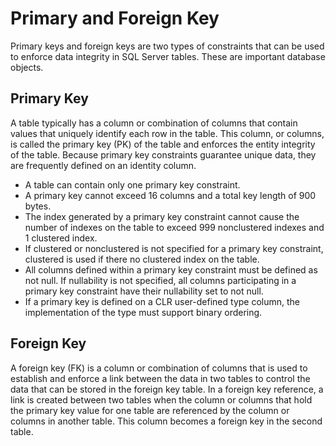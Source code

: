 # Primary and Foreign Key

Primary keys and foreign keys are two types of constraints that can be used to enforce data integrity in SQL Server tables. These are important database objects.

## Primary Key

A table typically has a column or combination of columns that contain values that uniquely identify each row in the table. This column, or columns, is called the primary key (PK) of the table and enforces the entity integrity of the table. Because primary key constraints guarantee unique data, they are frequently defined on an identity column.

* A table can contain only one primary key constraint.
* A primary key cannot exceed 16 columns and a total key length of 900 bytes.
* The index generated by a primary key constraint cannot cause the number of indexes on the table to exceed 999 nonclustered indexes and 1 clustered index.
* If clustered or nonclustered is not specified for a primary key constraint, clustered is used if there no clustered index on the table.
* All columns defined within a primary key constraint must be defined as not null. If nullability is not specified, all columns participating in a primary key constraint have their nullability set to not null.
* If a primary key is defined on a CLR user-defined type column, the implementation of the type must support binary ordering.

## Foreign Key

A foreign key (FK) is a column or combination of columns that is used to establish and enforce a link between the data in two tables to control the data that can be stored in the foreign key table. In a foreign key reference, a link is created between two tables when the column or columns that hold the primary key value for one table are referenced by the column or columns in another table. This column becomes a foreign key in the second table.